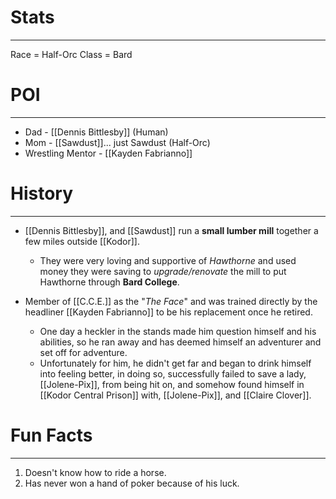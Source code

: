 
# Stats
---
Race = Half-Orc
Class = Bard

# POI
---
- Dad - [[Dennis Bittlesby]] (Human)
- Mom - [[Sawdust]]... just Sawdust (Half-Orc)
- Wrestling Mentor - [[Kayden Fabrianno]]

# History 
---
- [[Dennis Bittlesby]], and [[Sawdust]] run a **small lumber mill** together a few miles outside [[Kodor]]. 
	- They were very loving and supportive of *Hawthorne* and used money they were saving to *upgrade/renovate* the mill to put Hawthorne through **Bard College**. 

- Member of [[C.C.E.]] as the "*The Face*" and was trained directly by the headliner [[Kayden Fabrianno]] to be his replacement once he retired. 
	- One day a heckler in the stands made him question himself and his abilities, so he ran away and has deemed himself an adventurer and set off for adventure. 
	- Unfortunately for him, he didn't get far and began to drink himself into feeling better, in doing so, successfully failed to save a lady, [[Jolene-Pix]], from being hit on, and somehow found himself in [[Kodor Central Prison]] with, [[Jolene-Pix]], and [[Claire Clover]].

# Fun Facts
---
1. Doesn't know how to ride a horse.
2. Has never won a hand of poker because of his luck.